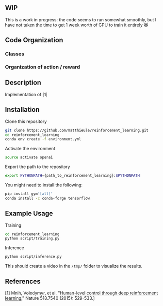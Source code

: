## WIP

This is a work in progress: the code seems to run somewhat smoothly, 
but I have not taken the time to get 1 week worth of GPU to train it
entirely :crying_cat_face:

## Code Organization

### Classes

### Organization of action / reward

## Description

Implementation of [1]

## Installation

Clone this repository

```bash
git clone https://github.com/matthieule/reinforcement_learning.git
cd reinforcement_learning
conda env create -f environment.yml
```

Activate the environment

```bash
source activate openai
```

Export the path to the repository
```bash
export PYTHONPATH={path_to_reinforcement_learning}:$PYTHONPATH
```

You might need to install the following:
```bash
pip install gym'[all]'
conda install -c conda-forge tensorflow
```

## Example Usage

Training

```bash
cd reinforcement_learning
python script/training.py
```

Inference

```bash
python script/inference.py
```

This should create a video in the `/tmp/` folder to visualize the results.

## References

[1] Mnih, Volodymyr, et al. "[Human-level control through deep reinforcement learning.](http://www.davidqiu.com:8888/research/nature14236.pdf)" Nature 518.7540 (2015): 529-533.]

